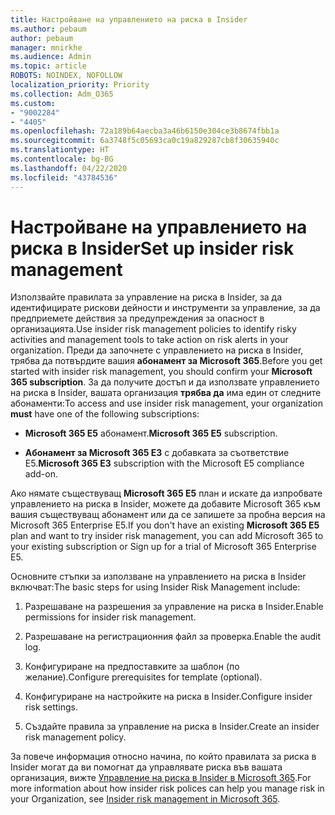 ```yaml
---
title: Настройване на управлението на риска в Insider
ms.author: pebaum
author: pebaum
manager: mnirkhe
ms.audience: Admin
ms.topic: article
ROBOTS: NOINDEX, NOFOLLOW
localization_priority: Priority
ms.collection: Adm_O365
ms.custom:
- "9002284"
- "4405"
ms.openlocfilehash: 72a189b64aecba3a46b6150e304ce3b8674fbb1a
ms.sourcegitcommit: 6a3748f5c05693ca0c19a829287cb8f30635940c
ms.translationtype: HT
ms.contentlocale: bg-BG
ms.lasthandoff: 04/22/2020
ms.locfileid: "43784536"
---
```

# <a name="set-up-insider-risk-management"></a><span data-ttu-id="3742c-102">Настройване на управлението на риска в Insider</span><span class="sxs-lookup"><span data-stu-id="3742c-102">Set up insider risk management</span></span>

<span data-ttu-id="3742c-103">Използвайте правилата за управление на риска в Insider, за да идентифицирате рискови дейности и инструменти за управление, за да предприемете действия за предупреждения за опасност в организацията.</span><span class="sxs-lookup"><span data-stu-id="3742c-103">Use insider risk management policies to identify risky activities and management tools to take action on risk alerts in your organization.</span></span> <span data-ttu-id="3742c-104">Преди да започнете с управлението на риска в Insider, трябва да потвърдите вашия **абонамент за Microsoft 365**.</span><span class="sxs-lookup"><span data-stu-id="3742c-104">Before you get started with insider risk management, you should confirm your **Microsoft 365 subscription**.</span></span> <span data-ttu-id="3742c-105">За да получите достъп и да използвате управлението на риска в Insider, вашата организация **трябва да** има един от следните абонаменти:</span><span class="sxs-lookup"><span data-stu-id="3742c-105">To access and use insider risk management, your organization **must** have one of the following subscriptions:</span></span>

- <span data-ttu-id="3742c-106">**Microsoft 365 E5** абонамент.</span><span class="sxs-lookup"><span data-stu-id="3742c-106">**Microsoft 365 E5** subscription.</span></span>

- <span data-ttu-id="3742c-107">**Абонамент за Microsoft 365 E3** с добавката за съответствие E5.</span><span class="sxs-lookup"><span data-stu-id="3742c-107">**Microsoft 365 E3** subscription with the Microsoft E5 compliance add-on.</span></span>

<span data-ttu-id="3742c-108">Ако нямате съществуващ **Microsoft 365 E5** план и искате да изпробвате управлението на риска в Insider, можете да добавите Microsoft 365 към вашия съществуващ абонамент или да се запишете за пробна версия на Microsoft 365 Enterprise E5.</span><span class="sxs-lookup"><span data-stu-id="3742c-108">If you don't have an existing **Microsoft 365 E5** plan and want to try insider risk management, you can add Microsoft 365 to your existing subscription or Sign up for a trial of Microsoft 365 Enterprise E5.</span></span>

<span data-ttu-id="3742c-109">Основните стъпки за използване на управлението на риска в Insider включват:</span><span class="sxs-lookup"><span data-stu-id="3742c-109">The basic steps for using Insider Risk Management include:</span></span>

1. <span data-ttu-id="3742c-110">Разрешаване на разрешения за управление на риска в Insider.</span><span class="sxs-lookup"><span data-stu-id="3742c-110">Enable permissions for insider risk management.</span></span>

2. <span data-ttu-id="3742c-111">Разрешаване на регистрационния файл за проверка.</span><span class="sxs-lookup"><span data-stu-id="3742c-111">Enable the audit log.</span></span>

3. <span data-ttu-id="3742c-112">Конфигуриране на предпоставките за шаблон (по желание).</span><span class="sxs-lookup"><span data-stu-id="3742c-112">Configure prerequisites for template (optional).</span></span>

4. <span data-ttu-id="3742c-113">Конфигуриране на настройките на риска в Insider.</span><span class="sxs-lookup"><span data-stu-id="3742c-113">Configure insider risk settings.</span></span>

5. <span data-ttu-id="3742c-114">Създайте правила за управление на риска в Insider.</span><span class="sxs-lookup"><span data-stu-id="3742c-114">Create an insider risk management policy.</span></span>

<span data-ttu-id="3742c-115">За повече информация относно начина, по който правилата за риска в Insider могат да ви помогнат да управлявате риска във вашата организация, вижте [Управление на риска в Insider в Microsoft 365](https://go.microsoft.com/fwlink/?linkid=2123907).</span><span class="sxs-lookup"><span data-stu-id="3742c-115">For more information about how insider risk polices can help you manage risk in your Organization, see [Insider risk management in Microsoft 365](https://go.microsoft.com/fwlink/?linkid=2123907).</span></span>
